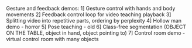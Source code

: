 Gesture and feedback demos:
1] Gesture control with hands and body movements
2] Feedback control loop for video teaching playback
3] Splitting video into repetitive parts, ordering by perplexity
4] Hollow man demo - horror
5] Pose teaching - old
6] Class-free segmentation (OBJECT ON THE TABLE, object in hand, object pointing to)
7] Control room demo - virtual control room with many objects
